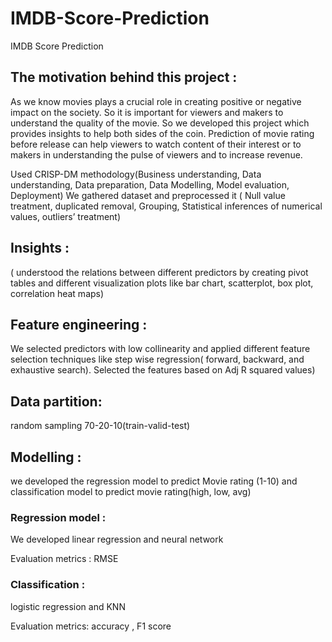 # IMDB-Score-Prediction
IMDB Score Prediction


<h2>The motivation behind this project : </h2>
As we know movies plays a crucial role in creating positive or negative impact on the society. So it is important for viewers and makers to understand the quality of the movie. So we developed this project which provides insights to help both sides of the coin. Prediction of movie rating before release can help viewers to watch content of their interest or to makers in understanding the pulse of viewers and to increase revenue.

Used CRISP-DM methodology(Business understanding, Data understanding, Data preparation, Data Modelling,  Model evaluation, Deployment)
We gathered dataset and preprocessed it ( Null value treatment, duplicated removal, Grouping, Statistical inferences of numerical values, outliers’ treatment)

<h2>Insights : </h2>
( understood the relations between different predictors by creating pivot tables and different visualization plots like bar chart, scatterplot, box plot, correlation heat maps)

<h2>Feature engineering :</h2>
We selected predictors with low collinearity and applied different feature selection techniques like step wise regression( forward, backward, and exhaustive search). Selected the features based on Adj R squared values)

<h2>Data partition: </h2>
random sampling 70-20-10(train-valid-test)

<h2>Modelling : </h2>
we developed the regression model to predict Movie rating (1-10) and classification  model to predict movie rating(high, low, avg)

<h3>Regression model : </h3>We developed linear regression and neural network 

Evaluation metrics : RMSE

<h3>Classification :</h3> logistic regression and KNN

Evaluation metrics: accuracy , F1 score
